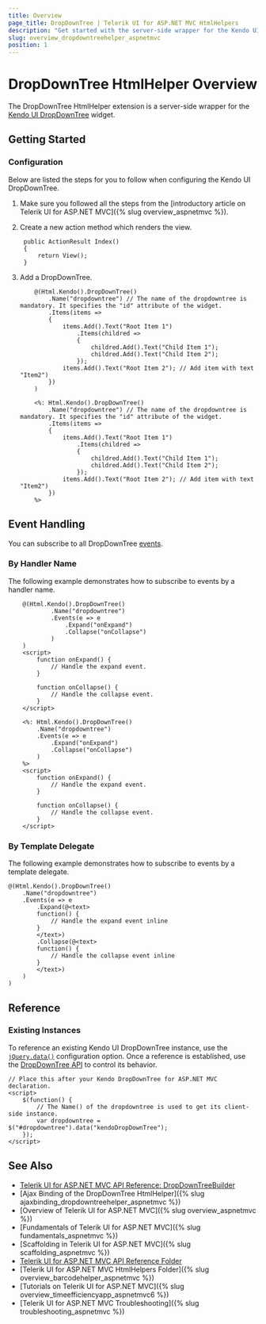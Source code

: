 ```yaml
---
title: Overview
page_title: DropDownTree | Telerik UI for ASP.NET MVC HtmlHelpers
description: "Get started with the server-side wrapper for the Kendo UI DropDownTree widget for ASP.NET MVC."
slug: overview_dropdowntreehelper_aspnetmvc
position: 1
---
```


# DropDownTree HtmlHelper Overview

The DropDownTree HtmlHelper extension is a server-side wrapper for the [Kendo UI DropDownTree](https://demos.telerik.com/kendo-ui/dropdowntree/index) widget.

## Getting Started

### Configuration

Below are listed the steps for you to follow when configuring the Kendo UI DropDownTree.

1. Make sure you followed all the steps from the [introductory article on Telerik UI for ASP.NET MVC]({% slug overview_aspnetmvc %}).
1. Create a new action method which renders the view.

        public ActionResult Index()
        {
            return View();
        }

1. Add a DropDownTree.

    ```Razor
        @(Html.Kendo().DropDownTree()
            .Name("dropdowntree") // The name of the dropdowntree is mandatory. It specifies the "id" attribute of the widget.
            .Items(items =>
            {
                items.Add().Text("Root Item 1")
                    .Items(childred =>
                    {
                        childred.Add().Text("Child Item 1");
                        childred.Add().Text("Child Item 2");
                    });
                items.Add().Text("Root Item 2"); // Add item with text "Item2")
            })
        )
    ```
    ```ASPX
        <%: Html.Kendo().DropDownTree()
            .Name("dropdowntree") // The name of the dropdowntree is mandatory. It specifies the "id" attribute of the widget.
            .Items(items =>
            {
                items.Add().Text("Root Item 1")
                    .Items(childred =>
                    {
                        childred.Add().Text("Child Item 1");
                        childred.Add().Text("Child Item 2");
                    });
                items.Add().Text("Root Item 2"); // Add item with text "Item2")
            })
        %>
    ```

## Event Handling

You can subscribe to all DropDownTree [events](http://docs.telerik.com/kendo-ui/api/javascript/ui/dropdowntree#events).

### By Handler Name

The following example demonstrates how to subscribe to events by a handler name.

```Razor
    @(Html.Kendo().DropDownTree()
            .Name("dropdowntree")
            .Events(e => e
                .Expand("onExpand")
                .Collapse("onCollapse")
            )
    )
    <script>
        function onExpand() {
            // Handle the expand event.
        }

        function onCollapse() {
            // Handle the collapse event.
        }
    </script>
```
```ASPX
    <%: Html.Kendo().DropDownTree()
        .Name("dropdowntree")
        .Events(e => e
            .Expand("onExpand")
            .Collapse("onCollapse")
        )
    %>
    <script>
        function onExpand() {
            // Handle the expand event.
        }

        function onCollapse() {
            // Handle the collapse event.
        }
    </script>
```

### By Template Delegate

The following example demonstrates how to subscribe to events by a template delegate.

    @(Html.Kendo().DropDownTree()
        .Name("dropdowntree")
        .Events(e => e
            .Expand(@<text>
            function() {
                // Handle the expand event inline
            }
            </text>)
            .Collapse(@<text>
            function() {
                // Handle the collapse event inline
            }
            </text>)
        )
    )

## Reference

### Existing Instances

To reference an existing Kendo UI DropDownTree instance, use the [`jQuery.data()`](http://api.jquery.com/jQuery.data/) configuration option. Once a reference is established, use the [DropDownTree API](http://docs.telerik.com/kendo-ui/api/javascript/ui/dropdowntree#methods) to control its behavior.

    // Place this after your Kendo DropDownTree for ASP.NET MVC declaration.
    <script>
        $(function() {
            // The Name() of the dropdowntree is used to get its client-side instance.
            var dropdowntree = $("#dropdowntree").data("kendoDropDownTree");
        });
    </script>

## See Also

* [Telerik UI for ASP.NET MVC API Reference: DropDownTreeBuilder](http://docs.telerik.com/aspnet-mvc/api/Kendo.Mvc.UI.Fluent/DropDownTreeBuilder)
* [Ajax Binding of the DropDownTree HtmlHelper]({% slug ajaxbinding_dropdowntreehelper_aspnetmvc %})
* [Overview of Telerik UI for ASP.NET MVC]({% slug overview_aspnetmvc %})
* [Fundamentals of Telerik UI for ASP.NET MVC]({% slug fundamentals_aspnetmvc %})
* [Scaffolding in Telerik UI for ASP.NET MVC]({% slug scaffolding_aspnetmvc %})
* [Telerik UI for ASP.NET MVC API Reference Folder](http://docs.telerik.com/aspnet-mvc/api/Kendo.Mvc/AggregateFunction)
* [Telerik UI for ASP.NET MVC HtmlHelpers Folder]({% slug overview_barcodehelper_aspnetmvc %})
* [Tutorials on Telerik UI for ASP.NET MVC]({% slug overview_timeefficiencyapp_aspnetmvc6 %})
* [Telerik UI for ASP.NET MVC Troubleshooting]({% slug troubleshooting_aspnetmvc %})
